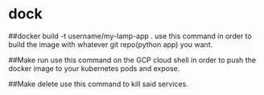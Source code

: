 # dock

##docker build -t username/my-lamp-app .
use this command in order to build the image with whatever git repo(python app) you want.

##Make run
use this command on the GCP cloud shell in order to push the docker image to your kubernetes pods and expose.

##Make delete
use this command to kill said services.
